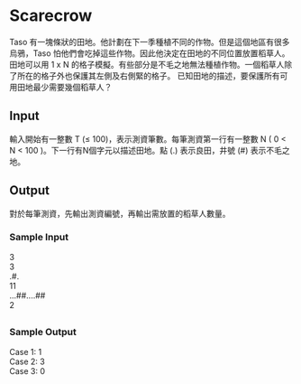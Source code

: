 # Scarecrow 
Taso 有一塊條狀的田地。他計劃在下一季種植不同的作物。但是這個地區有很多烏鴉，Taso 怕他們會吃掉這些作物。因此他決定在田地的不同位置放置稻草人。
田地可以用 1 x N 的格子模擬。有些部分是不毛之地無法種植作物。一個稻草人除了所在的格子外也保護其左側及右側緊的格子。
已知田地的描述，要保護所有可用田地最少需要幾個稻草人？
## Input
輸入開始有一整數 T (≤ 100)，表示測資筆數。每筆測資第一行有一整數 N ( 0 < N < 100 )。下一行有N個字元以描述田地。點 (.) 表示良田，井號 (#) 表示不毛之地。
## Output
對於每筆測資，先輸出測資編號，再輸出需放置的稻草人數量。
### Sample Input
3  
3  
.#.  
11  
...##....##  
2
##
### Sample Output
Case 1: 1  
Case 2: 3  
Case 3: 0




